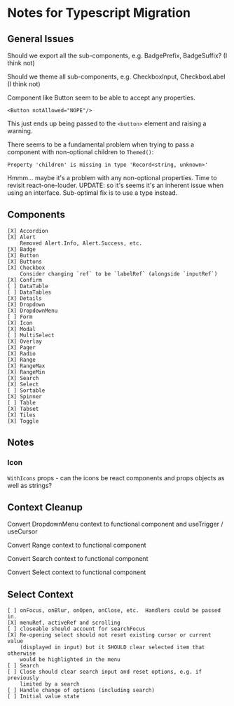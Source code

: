# Notes for Typescript Migration

## General Issues

Should we export all the sub-components, e.g. BadgePrefix, BadgeSuffix?
(I think not)

Should we theme all sub-components, e.g. CheckboxInput, CheckboxLabel
(I think not)

Component like Button seem to be able to accept any properties.

    <Button notAllowed="NOPE"/>

This just ends up being passed to the `<button>` element and raising a
warning.

There seems to be a fundamental problem when trying to pass a component
with non-optional children to `Themed()`:

    Property 'children' is missing in type 'Record<string, unknown>'

Hmmm... maybe it's a problem with any non-optional properties.  Time to
revisit react-one-louder.
UPDATE: so it's seems it's an inherent issue when using an interface.
Sub-optimal fix is to use a type instead.

## Components

    [X] Accordion
    [X] Alert
        Removed Alert.Info, Alert.Success, etc.
    [X] Badge
    [X] Button
    [X] Buttons
    [X] Checkbox
        Consider changing `ref` to be `labelRef` (alongside `inputRef`)
    [X] Confirm
    [ ] DataTable
    [ ] DataTables
    [X] Details
    [X] Dropdown
    [X] DropdownMenu
    [ ] Form
    [X] Icon
    [X] Modal
    [ ] MultiSelect
    [X] Overlay
    [X] Pager
    [X] Radio
    [X] Range
    [X] RangeMax
    [X] RangeMin
    [X] Search
    [X] Select
    [ ] Sortable
    [X] Spinner
    [ ] Table
    [X] Tabset
    [X] Tiles
    [X] Toggle

## Notes

### Icon

`WithIcons` props - can the icons be react components and props objects
as well as strings?

## Context Cleanup

Convert DropdownMenu context to functional component and useTrigger / useCursor

Convert Range context to functional component

Convert Search context to functional component

Convert Select context to functional component

## Select Context

    [ ] onFocus, onBlur, onOpen, onClose, etc.  Handlers could be passed in.
    [X] menuRef, activeRef and scrolling
    [ ] closeable should account for searchFocus
    [X] Re-opening select should not reset existing cursor or current value
        (displayed in input) but it SHOULD clear selected item that otherwise
        would be highlighted in the menu
    [ ] Search
    [ ] Close should clear search input and reset options, e.g. if previously
        limited by a search
    [ ] Handle change of options (including search)
    [ ] Initial value state